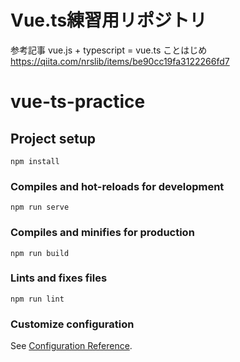 # Vue.ts練習用リポジトリ
参考記事
vue.js + typescript = vue.ts ことはじめ
https://qiita.com/nrslib/items/be90cc19fa3122266fd7

# vue-ts-practice

## Project setup
```
npm install
```

### Compiles and hot-reloads for development
```
npm run serve
```

### Compiles and minifies for production
```
npm run build
```

### Lints and fixes files
```
npm run lint
```

### Customize configuration
See [Configuration Reference](https://cli.vuejs.org/config/).